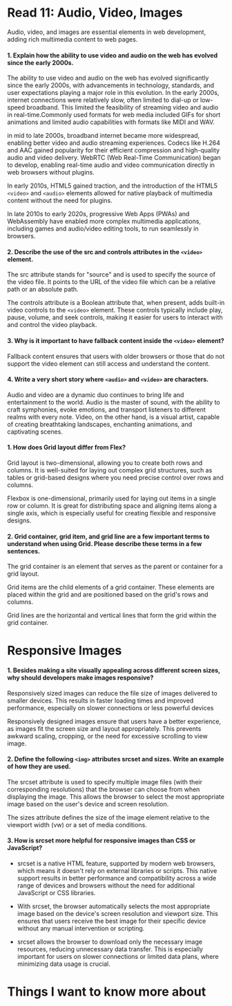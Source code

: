 # Read 11: Audio, Video, Images

Audio, video, and images are essential elements in web development, adding rich multimedia content to web pages.

#### 1. Explain how the ability to use video and audio on the web has evolved since the early 2000s.

The ability to use video and audio on the web has evolved significantly since the early 2000s, with advancements in technology, standards, and user expectations playing a major role in this evolution. In the early 2000s, internet connections were relatively slow, often limited to dial-up or low-speed broadband. This limited the feasibility of streaming video and audio in real-time.Commonly used formats for web media included GIFs for short animations and limited audio capabilities with formats like MIDI and WAV.

in mid to late 2000s, broadband internet became more widespread, enabling better video and audio streaming experiences. Codecs like H.264 and AAC gained popularity for their efficient compression and high-quality audio and video delivery. WebRTC (Web Real-Time Communication) began to develop, enabling real-time audio and video communication directly in web browsers without plugins.

In early 2010s, HTML5 gained traction, and the introduction of the HTML5 `<video>` and `<audio>` elements allowed for native playback of multimedia content without the need for plugins.

In late 2010s to early 2020s, progressive Web Apps (PWAs) and WebAssembly have enabled more complex multimedia applications, including games and audio/video editing tools, to run seamlessly in browsers.

#### 2. Describe the use of the src and controls attributes in the `<video>` element.

The src attribute stands for "source" and is used to specify the source of the video file. It points to the URL of the video file which can be a relative path or an absolute path.

The controls attribute is a Boolean attribute that, when present, adds built-in video controls to the `<video>` element. These controls typically include play, pause, volume, and seek controls, making it easier for users to interact with and control the video playback.

#### 3. Why is it important to have fallback content inside the `<video>` element?

Fallback content ensures that users with older browsers or those that do not support the video element can still access and understand the content.

#### 4. Write a very short story where `<audio>` and `<video>` are characters.

Audio and video are a dynamic duo continues to bring life and entertainment to the world. Audio is the master of sound, with the ability to craft symphonies, evoke emotions, and transport listeners to different realms with every note. Video, on the other hand, is a visual artist, capable of creating breathtaking landscapes, enchanting animations, and captivating scenes.

#### 1. How does Grid layout differ from Flex?

Grid layout is two-dimensional, allowing you to create both rows and columns. It is well-suited for laying out complex grid structures, such as tables or grid-based designs where you need precise control over rows and columns.

Flexbox is one-dimensional, primarily used for laying out items in a single row or column. It is great for distributing space and aligning items along a single axis, which is especially useful for creating flexible and responsive designs.

#### 2. Grid container, grid item, and grid line are a few important terms to understand when using Grid. Please describe these terms in a few sentences.

The grid container is an element that serves as the parent or container for a grid layout. 

Grid items are the child elements of a grid container. These elements are placed within the grid and are positioned based on the grid's rows and columns.

Grid lines are the horizontal and vertical lines that form the grid within the grid container. 

# Responsive Images

#### 1. Besides making a site visually appealing across different screen sizes, why should developers make images responsive?

Responsively sized images can reduce the file size of images delivered to smaller devices. This results in faster loading times and improved performance, especially on slower connections or less powerful devices

Responsively designed images ensure that users have a better experience, as images fit the screen size and layout appropriately. This prevents awkward scaling, cropping, or the need for excessive scrolling to view image.

#### 2. Define the following `<img>` attributes srcset and sizes. Write an example of how they are used.

The srcset attribute is used to specify multiple image files (with their corresponding resolutions) that the browser can choose from when displaying the image. This allows the browser to select the most appropriate image based on the user's device and screen resolution.

The sizes attribute defines the size of the image element relative to the viewport width (vw) or a set of media conditions. 

#### 3. How is srcset more helpful for responsive images than CSS or JavaScript?

- srcset is a native HTML feature, supported by modern web browsers, which means it doesn't rely on external libraries or scripts. This native support results in better performance and compatibility across a wide range of devices and browsers without the need for additional JavaScript or CSS libraries.

- With srcset, the browser automatically selects the most appropriate image based on the device's screen resolution and viewport size. This ensures that users receive the best image for their specific device without any manual intervention or scripting.

- srcset allows the browser to download only the necessary image resources, reducing unnecessary data transfer. This is especially important for users on slower connections or limited data plans, where minimizing data usage is crucial.

# Things I want to know more about
